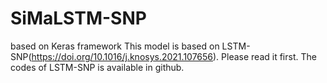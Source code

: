 # SiMaLSTM-SNP
based on Keras framework
This model is based on LSTM-SNP(https://doi.org/10.1016/j.knosys.2021.107656). Please read it first. The codes of LSTM-SNP is available in github.
